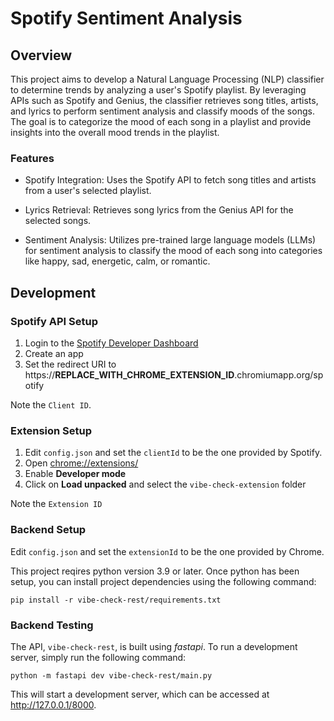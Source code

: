# Spotify Sentiment Analysis

## Overview

This project aims to develop a Natural Language Processing (NLP) classifier to determine trends by analyzing a user's Spotify playlist. By leveraging APIs such as Spotify and Genius, the classifier retrieves song titles, artists, and lyrics to perform sentiment analysis and classify moods of the songs. The goal is to categorize the mood of each song in a playlist and provide insights into the overall mood trends in the playlist.

### Features

- Spotify Integration: Uses the Spotify API to fetch song titles and artists from a user's selected playlist.

- Lyrics Retrieval: Retrieves song lyrics from the Genius API for the selected songs.

- Sentiment Analysis: Utilizes pre-trained large language models (LLMs) for sentiment analysis to classify the mood of each song into categories like happy, sad, energetic, calm, or romantic.

## Development

### Spotify API Setup

1. Login to the [Spotify Developer Dashboard](https://developer.spotify.com/dashboard)
2. Create an app
3. Set the redirect URI to https://**REPLACE_WITH_CHROME_EXTENSION_ID**.chromiumapp.org/spotify

Note the `Client ID`.

### Extension Setup

1. Edit `config.json` and set the `clientId` to be the one provided by Spotify.
2. Open [chrome://extensions/](chrome://extensions/)
3. Enable **Developer mode**
4. Click on **Load unpacked** and select the `vibe-check-extension` folder

Note the `Extension ID`

### Backend Setup

Edit `config.json` and set the `extensionId` to be the one provided by Chrome.

This project reqires python version 3.9 or later. Once python has been setup, you can install project dependencies using the following command:

```
pip install -r vibe-check-rest/requirements.txt
```

### Backend Testing

The API, `vibe-check-rest`, is built using _fastapi_. To run a development server, simply run the following command:

```
python -m fastapi dev vibe-check-rest/main.py
```

This will start a development server, which can be accessed at http://127.0.0.1/8000.
